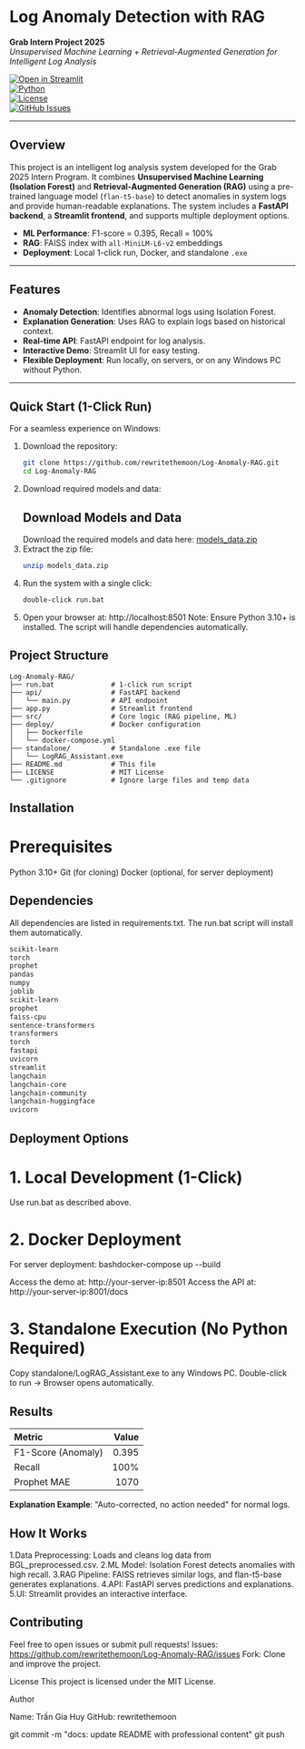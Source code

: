 # Log Anomaly Detection with RAG

**Grab Intern Project 2025**  
*Unsupervised Machine Learning + Retrieval-Augmented Generation for Intelligent Log Analysis*

[![Open in Streamlit](https://static.streamlit.io/badges/streamlit_badge_black_white.svg)](http://localhost:8501)  
[![Python](https://img.shields.io/badge/python-3.10-blue)](https://www.python.org/)  
[![License](https://img.shields.io/badge/license-MIT-green)](LICENSE)  
[![GitHub Issues](https://img.shields.io/github/issues/rewritethemoon/Log-Anomaly-RAG)](https://github.com/rewritethemoon/Log-Anomaly-RAG/issues)  

---

## Overview

This project is an intelligent log analysis system developed for the Grab 2025 Intern Program. It combines **Unsupervised Machine Learning (Isolation Forest)** and **Retrieval-Augmented Generation (RAG)** using a pre-trained language model (`flan-t5-base`) to detect anomalies in system logs and provide human-readable explanations. The system includes a **FastAPI backend**, a **Streamlit frontend**, and supports multiple deployment options.

- **ML Performance**: F1-score = 0.395, Recall = 100%
- **RAG**: FAISS index with `all-MiniLM-L6-v2` embeddings
- **Deployment**: Local 1-click run, Docker, and standalone `.exe`

---

## Features

- **Anomaly Detection**: Identifies abnormal logs using Isolation Forest.
- **Explanation Generation**: Uses RAG to explain logs based on historical context.
- **Real-time API**: FastAPI endpoint for log analysis.
- **Interactive Demo**: Streamlit UI for easy testing.
- **Flexible Deployment**: Run locally, on servers, or on any Windows PC without Python.

---

## Quick Start (1-Click Run)
For a seamless experience on Windows:

1. Download the repository:
   ```bash
   git clone https://github.com/rewritethemoon/Log-Anomaly-RAG.git
   cd Log-Anomaly-RAG
   ```
2. Download required models and data:
   ## Download Models and Data
   Download the required models and data here: [models_data.zip](https://drive.google.com/uc?export=download&id=1k72zENgTDKA87pU4tPt3uQuqVEifkN2-)
3. Extract the zip file:
   ```bash
   unzip models_data.zip
   ```
4. Run the system with a single click:
   ```bash
   double-click run.bat
   ```
5. Open your browser at: http://localhost:8501
   Note: Ensure Python 3.10+ is installed. The script will handle dependencies automatically.


## Project Structure

```text
Log-Anomaly-RAG/
├── run.bat              # 1-click run script
├── api/                 # FastAPI backend
│   └── main.py          # API endpoint
├── app.py               # Streamlit frontend
├── src/                 # Core logic (RAG pipeline, ML)
├── deploy/              # Docker configuration
│   ├── Dockerfile
│   └── docker-compose.yml
├── standalone/          # Standalone .exe file
│   └── LogRAG_Assistant.exe
├── README.md            # This file
├── LICENSE              # MIT License
└── .gitignore           # Ignore large files and temp data
```

## Installation
# Prerequisites
 Python 3.10+
 Git (for cloning)
 Docker (optional, for server deployment)

## Dependencies
All dependencies are listed in requirements.txt. The run.bat script will install them automatically.
```txt
scikit-learn
torch
prophet
pandas
numpy
joblib
scikit-learn
prophet
faiss-cpu
sentence-transformers
transformers
torch
fastapi
uvicorn
streamlit
langchain
langchain-core
langchain-community
langchain-huggingface
uvicorn
```
## Deployment Options
# 1. Local Development (1-Click)
Use run.bat as described above.

# 2. Docker Deployment
For server deployment:
bashdocker-compose up --build

Access the demo at: http://your-server-ip:8501
Access the API at: http://your-server-ip:8001/docs

# 3. Standalone Execution (No Python Required)
Copy standalone/LogRAG_Assistant.exe to any Windows PC.
Double-click to run → Browser opens automatically.

## Results

| Metric | Value |
|:-------|------:|
| F1-Score (Anomaly) | 0.395 |
| Recall | 100% |
| Prophet MAE | 1070 |

**Explanation Example**: "Auto-corrected, no action needed" for normal logs.


## How It Works

1.Data Preprocessing: Loads and cleans log data from BGL_preprocessed.csv.
2.ML Model: Isolation Forest detects anomalies with high recall.
3.RAG Pipeline: FAISS retrieves similar logs, and flan-t5-base generates explanations.
4.API: FastAPI serves predictions and explanations.
5.UI: Streamlit provides an interactive interface.


## Contributing
Feel free to open issues or submit pull requests!
Issues: https://github.com/rewritethemoon/Log-Anomaly-RAG/issues
Fork: Clone and improve the project.

License
This project is licensed under the MIT License.

Author

Name: Trần Gia Huy
GitHub: rewritethemoon


   git commit -m "docs: update README with professional content"
   git push

